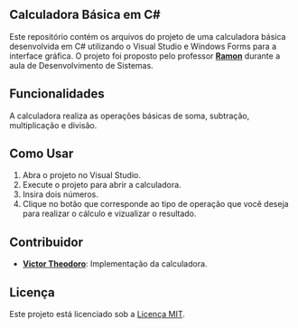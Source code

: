 ## Calculadora Básica em C#

Este repositório contém os arquivos do projeto de uma calculadora básica desenvolvida em C# utilizando o Visual Studio e Windows Forms para a interface gráfica. O projeto foi proposto pelo professor **[Ramon](https://github.com/ramtrigodev)** durante a aula de Desenvolvimento de Sistemas.

## Funcionalidades

A calculadora realiza as operações básicas de soma, subtração, multiplicação e divisão.

## Como Usar

1. Abra o projeto no Visual Studio.
2. Execute o projeto para abrir a calculadora.
3. Insira dois números.
4. Clique no botão que corresponde ao tipo de operação que você deseja para realizar o cálculo e vizualizar o resultado.

## Contribuidor

- **[Victor Theodoro](https://github.com/VTheodoro)**: Implementação da calculadora.

## Licença

Este projeto está licenciado sob a [Licença MIT](LICENSE).
